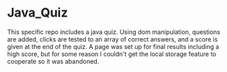 # Java_Quiz

This specific repo includes a java quiz. Using dom manipulation, questions are added, clicks are tested to an array of correct answers, and a score is given at the end of the quiz. A page was set up for final results including a high score, but for some reason I couldn't get the local storage feature to cooperate so it was abandoned.  

